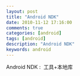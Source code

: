 ```yaml
---
layout: post
title: "Android NDK"
date: 2010-11-12 17:16:00 
comments: true
categories: [android]
tags: [android]
description: "Android NDK"
keywords: android
---
```



 
  Android NDK :  工具+本地库
 


